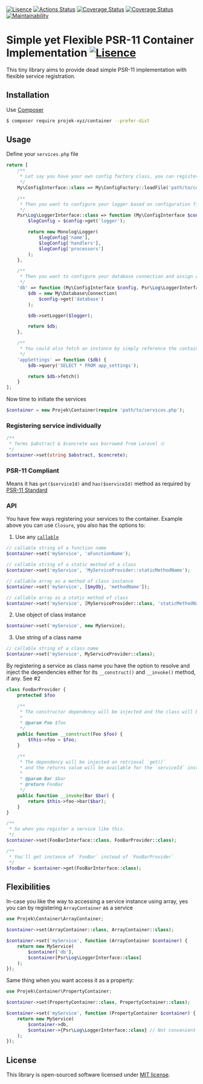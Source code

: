 [![Lisence](https://img.shields.io/packagist/l/projek-xyz/container?style=flat-square)](https://github.com/projek-xyz/slim-plates/blob/master/LICENSE.md)
[![Actions Status](https://img.shields.io/github/workflow/status/projek-xyz/container/Tests/master?style=flat-square)](https://github.com/projek-xyz/container/actions)
[![Coverage Status](https://img.shields.io/coveralls/github/projek-xyz/container/master?style=flat-square)](https://coveralls.io/github/projek-xyz/container)
[![Coverage Status](https://img.shields.io/codeclimate/coverage/projek-xyz/container?style=flat-square)](https://codeclimate.com/github/projek-xyz/container)
[![Maintainability](https://img.shields.io/codeclimate/coverage-letter/projek-xyz/container?label=maintainability&style=flat-square)](https://codeclimate.com/github/projek-xyz/container/maintainability)

# Simple yet Flexible PSR-11 Container Implementation [![Lisence](https://img.shields.io/packagist/v/projek-xyz/container?style=flat-square)](https://packagist.org/packages/projek-xyz/container)

This tiny library aims to provide dead simple PSR-11 implementation with flexible service registration.

## Installation

Use [Composer](https://getcomposer.org/)

```bash
$ composer require projek-xyz/container --prefer-dist
```

## Usage

Define your `services.php` file

```php
return [
    /**
     * Let say you have your own config factory class, you can register it as an instance of class.
     */
    My\ConfigInterface::class => My\ConfigFactory::loadFile('path/to/config.php'),

    /**
     * Then you want to configure your logger based on configuration file you already loaded. 
     */
    Psr\Log\LoggerInterface::class => function (My\ConfigInterface $config) {
        $logConfig = $config->get('logger');

        return new Monolog\Logger(
            $logConfig['name'],
            $logConfig['handlers'],
            $logConfig['processors']
        );
    },

    /**
     * Then you want to configure your database connection and assign a logger interface. 
     */
    'db' => function (My\ConfigInterface $config, Psr\Log\LoggerInterface $logger) {
        $db = new My\Database\Connection(
            $config->get('database')
        );

        $db->setLogger($logger);

        return $db;
    },

    /**
     * You could also fetch an instance by simply reference the container name to fetch its instance.
     */
    'appSettings' => function ($db) {
        $db->query('SELECT * FROM app_settings');

        return $db->fetch()
    }
];

```

Now time to initiate the services

```php
$container = new Projek\Container(require 'path/to/services.php');
```
### Registering service individually

```php
/**
 * Terms $abstract & $concrete was borrowed from Laravel 🙄
 */
$container->set(string $abstract, $concrete);
```

### PSR-11 Compliant

Means it has `get($serviceId)` and `has($serviceId)` method as required by [PSR-11 Standard](https://www.php-fig.org/psr/psr-11/)

### API

You have few ways registering your services to the container. Example above you can use `Closure`, you also has the options to:

1. Use any [`callable`](https://www.php.net/manual/en/language.types.callable.php)

```php
// callable string of a function name
$container->set('myService', 'aFunctionName');

// callable string of a static method of a class
$container->set('myService', 'MyServiceProvider::staticMethodName');

// callable array as a method of class instance
$container->set('myService', [$myObj, 'methodName']);

// callable array as a static method of class
$container->set('myService', [MyServiceProvider::class, 'staticMethodName']);
```

2. Use object of class instance

```php
$container->set('myService', new MyService);
```

3. Use string of a class name

```php
// callable string of a class name
$container->set('myService', MyServiceProvider::class);
```

By registering a service as class name you have the option to resolve and inject the dependencies either for its `__construct()` and `__invoke()` method, if any. See #2

```php
class FooBarProvider {
    protected $foo

    /**
     * The constructor dependency will be injected and the class will be initiated on register `set()`.
     * 
     * @param Foo $foo
     */
    public function __construct(Foo $foo) {
        $this->foo = $foo;
    }

    /**
     * The dependency will be injected on retrieval `get()`
     * and the returns value will be available for the `serviceId` instead of the class instance.
     * 
     * @param Bar $bar
     * @return FooBar
     */
    public function __invoke(Bar $bar) {
        return $this->foo->bar($bar);
    }
}

/**
 * So when you register a service like this.
 */
$container->set(FooBarInterface::class, FooBarProvider::class);

/**
 * You'll get instance of `FooBar` instead of `FooBarProvider`
 */
$fooBar = $container->get(FooBarInterface::class);
```

## Flexibilities

In-case you like the way to accessing a service instance using array, yes you can by registering `ArrayContainer` as a service

```php
use Projek\Container\ArrayContainer;

$container->set(ArrayContainer::class, ArrayContainer::class);

$container->set('myService', function (ArrayContainer $container) {
    return new MyService(
        $container['db'],
        $container[Psr\Log\LoggerInterface::class]
    );
});
```

Same thing when you want access it as a property:

```php
use Projek\Container\PropertyContainer;

$container->set(PropertyContainer::class, PropertyContainer::class);

$container->set('myService', function (PropertyContainer $container) {
    return new MyService(
        $container->db,
        $container->{Psr\Log\LoggerInterface::class} // Not convenient indeed, but yes you could 😅
    );
});
```

## License

This library is open-sourced software licensed under [MIT license](LICENSE.md).
